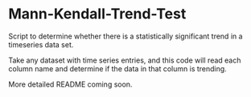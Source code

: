 # Mann-Kendall-Trend-Test
Script to determine whether there is a statistically significant trend in a timeseries data set.

Take any dataset with time series entries, and this code will read each column name and determine if the data in that column is trending.

More detailed README coming soon.
